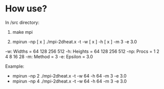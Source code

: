 
<h1>How use?</h1>

In /src directory:

1) make mpi

2) mpirun -np [ x ] ./mpi-2dheat.x -t -w [ x ] -h [ x ] -m 3 -e 3.0

-w: Widths = 64 128 256 512
-h: Heights = 64 128 256 512
-np: Procs = 1 2 4 8 16 28
-m: Method = 3
-e: Epsilon = 3.0

Example: 

- mpirun -np 2 ./mpi-2dheat.x -t -w 64 -h 64 -m 3 -e 3.0
- mpirun -np 4 ./mpi-2dheat.x -t -w 64 -h 64 -m 3 -e 3.0